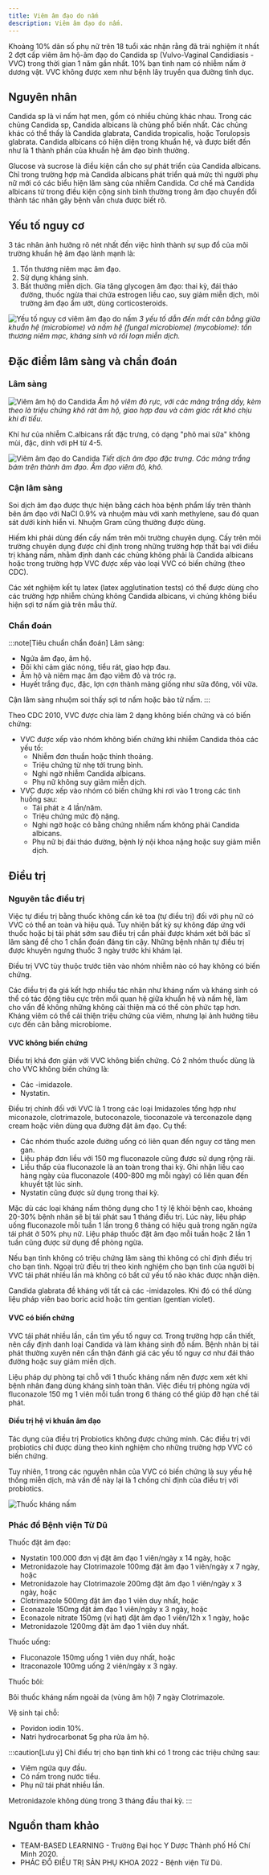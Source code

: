 ```yaml
---
title: Viêm âm đạo do nấm
description: Viêm âm đạo do nấm.
---
```


Khoảng 10% dân số phụ nữ trên 18 tuổi xác nhận rằng đã trải nghiệm ít nhất 2 đợt cấp viêm âm hộ-âm đạo do Candida sp (Vulvo-Vaginal Candidiasis - VVC) trong thời gian 1 năm gần nhất. 10% bạn tình nam có nhiễm nấm ở dương vật. VVC không được xem như bệnh lây truyền qua đường tình dục.

## Nguyên nhân

Candida sp là vi nấm hạt men, gồm có nhiều chủng khác nhau. Trong các chủng Candida sp, Candida albicans là chủng phổ biến nhất. Các chủng khác có thể thấy là Candida glabrata, Candida tropicalis, hoặc Torulopsis glabrata. Candida albicans có hiện diện trong khuẩn hệ, và được biết đến như là 1 thành phần của khuẩn hệ âm đạo bình thường.

Glucose và sucrose là điều kiện cần cho sự phát triển của
Candida albicans. Chỉ trong trường hợp mà Candida albicans phát triển quá mức thì người phụ nữ mới có các biểu hiện lâm sàng của nhiễm Candida. Cơ chế mà Candida albicans từ trong điều kiện cộng sinh bình thường trong âm đạo chuyển đổi thành tác nhân gây bệnh vẫn chưa được biết rõ.

## Yếu tố nguy cơ

3 tác nhân ảnh hưởng rõ nét nhất đến việc hình thành sự
sụp đổ của môi trường khuẩn hệ âm đạo lành mạnh là:

1. Tổn thương niêm mạc âm đạo.
2. Sử dụng kháng sinh.
3. Bất thường miễn dịch. Gia tăng glycogen âm đạo: thai kỳ, đái tháo đường, thuốc ngừa thai chứa estrogen liều cao, suy giảm miễn dịch, môi trường âm đạo ẩm ướt, dùng corticosteroids.

![Yếu tố nguy cơ viêm âm đạo do nấm](../../../assets/phu-khoa/viem-am-dao-do-nam/yeu-to-nguy-co-cua-nam.png)
_3 yếu tố dẫn đến mất cân bằng giữa khuẩn hệ (microbiome) và nấm hệ (fungal microbiome) (mycobiome): tổn thương niêm mạc, kháng sinh và rối loạn miễn dịch._

## Đặc điểm lâm sàng và chẩn đoán

### Lâm sàng

![Viêm âm hộ do Candida](../../../assets/phu-khoa/viem-am-dao-do-nam/nam-candida-am-ho.png)
_Âm hộ viêm đỏ rực, với các mảng trắng dầy, kèm theo là triệu chứng khô rát âm hộ, giao hợp đau và cảm giác rất khó chịu khi đi tiểu._

Khí hư của nhiễm C.albicans rất đặc trưng, có dạng "phô mai sữa" không mùi, đặc, dính với pH từ 4-5.

![Viêm âm đạo do Candida](../../../assets/phu-khoa/viem-am-dao-do-nam/nam-candida-am-dao.png)
_Tiết dịch âm đạo đặc trưng. Các mảng trắng bám trên thành âm đạo. Âm đạo viêm đỏ, khô._

### Cận lâm sàng

Soi dịch âm đạo được thực hiện bằng cách hòa bệnh phẩm lấy trên thành bên âm đạo với NaCl 0.9% và nhuộm màu với xanh methylene, sau đó quan sát dưới kính hiển vi. Nhuộm Gram cũng thường được dùng.

Hiếm khi phải dùng đến cấy nấm trên môi trường chuyên dụng. Cấy trên môi trường chuyên dụng được chỉ định trong những trường hợp thất bại với điều trị kháng nấm, nhằm định danh các chủng không phải là Candida albicans hoặc trong trường hợp VVC được xếp vào loại VVC có biến chứng (theo CDC).

Các xét nghiệm kết tụ latex (latex agglutination tests) có thể được dùng cho các trường hợp nhiễm chủng không Candida albicans, vì chúng không biểu hiện sợi tơ nấm giả trên mẫu thử.

### Chẩn đoán

:::note[Tiêu chuẩn chẩn đoán]
Lâm sàng:

- Ngứa âm đạo, âm hộ.
- Đôi khi cảm giác nóng, tiểu rát, giao hợp đau.
- Âm hộ và niêm mạc âm đạo viêm đỏ và tróc ra.
- Huyết trắng đục, đặc, lợn cợn thành mảng giống như sữa đông, vôi vữa.

Cận lâm sàng nhuộm soi thấy sợi tơ nấm hoặc bào tử nấm.
:::

Theo CDC 2010, VVC được chia làm 2 dạng không biến chứng và có biến chứng:

- VVC được xếp vào nhóm không biến chứng khi nhiễm Candida thỏa các yếu tố:
  - Nhiễm đơn thuần hoặc thỉnh thoảng.
  - Triệu chứng từ nhẹ tới trung bình.
  - Nghi ngờ nhiễm Candida albicans.
  - Phụ nữ không suy giảm miễn dịch.
- VVC được xếp vào nhóm có biến chứng khi rơi vào 1 trong các tình huống sau:
  - Tái phát ≥ 4 lần/năm.
  - Triệu chứng mức độ nặng.
  - Nghi ngờ hoặc có bằng chứng nhiễm nấm không phải Candida albicans.
  - Phụ nữ bị đái tháo đường, bệnh lý nội khoa nặng hoặc suy giảm miễn dịch.

## Điều trị

### Nguyên tắc điều trị

Việc tự điều trị bằng thuốc không cần kê toa (tự điều trị) đối với phụ nữ có VVC có thể an toàn và hiệu quả. Tuy nhiên bất kỳ sự không đáp ứng với thuốc hoặc bị tái phát sớm sau điều trị cần phải được khám xét bởi bác sĩ lâm sàng để cho 1 chẩn đoán đáng tin cậy. Những bệnh nhân tự điều trị được khuyên ngưng thuốc 3 ngày trước khi khám lại.

Điều trị VVC tùy thuộc trước tiên vào nhóm nhiễm nào có hay không có biến chứng.

Các điều trị đa giá kết hợp nhiều tác nhân như kháng nấm và kháng sinh có thể có tác động tiêu cực trên mối quan hệ giữa khuẩn hệ và nấm hệ, làm cho vấn đề không những không cải thiện mà có thể còn phức tạp hơn. Kháng viêm có thể cải thiện triệu chứng của viêm, nhưng
lại ảnh hưởng tiêu cực đến cân bằng microbiome.

#### VVC không biến chứng

Điều trị khá đơn giản với VVC không biến chứng. Có 2 nhóm thuốc dùng là cho VVC không biến chứng là:

- Các -imidazole.
- Nystatin.

Điều trị chính đối với VVC là 1 trong các loại Imidazoles tổng hợp như miconazole, clotrimazole, butoconazole, tioconazole và terconazole dạng cream hoặc viên dùng qua đường đặt âm đạo. Cụ thể:

- Các nhóm thuốc azole đường uống có liên quan đến nguy cơ tăng men gan.
- Liệu pháp đơn liều với 150 mg fluconazole cũng được sử dụng rộng rãi.
- Liều thấp của fluconazole là an toàn trong thai kỳ. Ghi nhận liều cao hàng ngày của fluconazole (400-800 mg mỗi ngày) có liên quan đến khuyết tật lúc sinh.
- Nystatin cũng được sử dụng trong thai kỳ.

Mặc dù các loại kháng nấm thông dụng cho 1 tỷ lệ khỏi bệnh cao, khoảng 20-30% bệnh nhân sẽ bị tái phát sau 1 tháng điều trị. Lúc này, liệu pháp uống fluconazole mỗi tuần 1 lần trong 6 tháng có hiệu quả trong ngăn ngừa tái phát ở 50% phụ nữ. Liệu pháp thuốc đặt âm đạo mỗi tuần hoặc 2 lần 1 tuần cũng được sử dụng để phòng ngừa.

Nếu bạn tình không có triệu chứng lâm sàng thì không có chỉ định điều trị cho bạn tình. Ngoại trừ điều trị theo kinh nghiệm cho bạn tình của người bị VVC tái phát nhiều lần mà không có bất cứ yếu tố nào khác được nhận diện.

Candida glabrata đề kháng với tất cả các -imidazoles. Khi đó có thể dùng liệu pháp viên bao boric acid hoặc tím gentian (gentian violet).

#### VVC có biến chứng

VVC tái phát nhiều lần, cần tìm yếu tố nguy cơ. Trong trường hợp cần thiết, nên cấy định danh loại Candida và làm kháng sinh đồ nấm. Bệnh nhân bị tái phát thường xuyên nên cẩn thận đánh giá các yếu tố nguy cơ như đái tháo đường hoặc suy giảm
miễn dịch.

Liệu pháp dự phòng tại chỗ với 1 thuốc kháng nấm nên được xem xét khi bệnh nhân đang dùng kháng sinh toàn thân. Việc điều trị phòng ngừa với fluconazole 150 mg 1 viên mỗi tuần trong 6 tháng có thể giúp đỡ hạn chế tái phát.

#### Điều trị hệ vi khuẩn âm đạo

Tác dụng của điều trị Probiotics không được chứng minh. Các điều trị với probiotics chỉ được dùng theo kinh nghiệm cho những trường hợp VVC có biến chứng.

Tuy nhiên, 1 trong các nguyên nhân của VVC có biến chứng là suy yếu hệ thống miễn dịch, mà vấn đề này lại là 1 chống chỉ định của điều trị với probiotics.

![Thuốc kháng nấm](../../../assets/phu-khoa/viem-am-dao-do-nam/thuoc-khang-nam.png)

### Phác đồ Bệnh viện Từ Dũ

Thuốc đặt âm đạo:

- Nystatin 100.000 đơn vị đặt âm đạo 1 viên/ngày x 14 ngày, hoặc
- Metronidazole hay Clotrimazole 100mg đặt âm đạo 1 viên/ngày x 7 ngày, hoặc
- Metronidazole hay Clotrimazole 200mg đặt âm đạo 1 viên/ngày x 3 ngày, hoặc
- Clotrimazole 500mg đặt âm đạo 1 viên duy nhất, hoặc
- Econazole 150mg đặt âm đạo 1 viên/ngày x 3 ngày, hoặc
- Econazole nitrate 150mg (vi hạt) đặt âm đạo 1 viên/12h x 1 ngày, hoặc
- Metronidazole 1200mg đặt âm đạo 1 viên duy nhất.

Thuốc uống:

- Fluconazole 150mg uống 1 viên duy nhất, hoặc
- Itraconazole 100mg uống 2 viên/ngày x 3 ngày.

Thuốc bôi:

Bôi thuốc kháng nấm ngoài da (vùng âm hộ) 7 ngày Clotrimazole.

Vệ sinh tại chỗ:

- Povidon iodin 10%.
- Natri hydrocarbonat 5g pha rửa âm hộ.

:::caution[Lưu ý]
Chỉ điều trị cho bạn tình khi có 1 trong các triệu chứng sau:

- Viêm ngứa quy đầu.
- Có nấm trong nước tiểu.
- Phụ nữ tái phát nhiều lần.

Metronidazole không dùng trong 3 tháng đầu thai kỳ.
:::

## Nguồn tham khảo

- TEAM-BASED LEARNING - Trường Đại học Y Dược Thành phố Hồ Chí Minh 2020.
- PHÁC ĐỒ ĐIỀU TRỊ SẢN PHỤ KHOA 2022 - Bệnh viện Từ Dũ.
